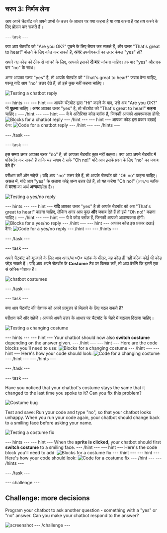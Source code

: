 ## चरण 3: निर्णय लेना

आप अपने चैटबॉट को अपने प्रश्नों के उत्तर के आधार पर क्या कहना है या क्या करना है यह तय करने के लिए प्रोग्राम कर सकते हैं।

\--- task \---

क्या आप चैटबॉट को "Are you OK?" पूछने के लिए तैयार कर सकते हैं, और उत्तर "That's great to hear!" बोलने के लिए कोड कर सकते हैं, **अगर** उपयोगकर्ता का उत्तर केवल "yes" हो?

अपने नए कोड को ठीक से जांचने के लिए, आपको इसको **दो बार** जांचना चाहिए।एक बार "yes" और एक बार "no" के साथ।

अगर आपका उत्तर "yes" है, तो आपके चैटबॉट को "That's great to hear!" जवाब देना चाहिए, परन्तु यदि आप "no" उत्तर देते हैं, तो इसे कुछ नहीं कहना चाहिए।

![Testing a chatbot reply](images/chatbot-if-test.png)

\--- hints \--- \--- hint \--- आपके चॅटबोट द्वारा "Hi" कहने के बाद, उसे अब "Are you OK?" भी **पूछना** चाहिए। **अगर** आपका उत्तर "yes" है, तो चॅटबोट को "That's great to hear!" **कहना** चाहिए। \--- /hint \--- \--- hint \--- ये वे अतिरिक्त कोड ब्लॉक हैं, जिनकी आपको आवश्यकता होगी: ![Blocks for a chatbot reply](images/chatbot-if-blocks.png) \--- /hint \--- \--- hint \--- आपका कोड इस प्रकार दखाई देगा: ![Code for a chatbot reply](images/chatbot-if-code.png) \--- /hint \--- \--- /hints \---

\--- /task \---

\--- task \---

इस समय अगर आपका उत्तर "no" है, तो आपका चैटबॉट कुछ नहीं कहता। क्या आप अपने चैटबॉट में परिवर्तन कर सकते हैं ताकि यह जवाब दे सके "Oh no!" यदि आप इसके प्रश्न के लिए "no" का जवाब देते हैं?

परीक्षण करें और सहेजें। यदि आप "no" उत्तर देते हैं, तो आपके चैटबॉट को "Oh no" कहना चाहिए। असल में, यदि आप "yes" के अलावा कोई अन्य उत्तर देते हैं, तो यह कहेगा "Oh no!" (`अगर/या` ब्लॉक में **वरना** का अर्थ **अन्यथा**होता है)।

![Testing a yes/no reply](images/chatbot-if-else-test.png)

\--- hints \--- \--- hint \--- **यदि** आपका उत्तर "yes" है तो आपके चैटबॉट को अब "That's great to hear!" कहना चाहिए, लेकिन अगर आप कुछ **और** जवाब देते हैं तो इसे "Oh no!" कहना चाहिए। \--- /hint \--- \--- hint \--- ये वे कोड ब्लॉक हैं, जिनकी आपको आवश्यकता होगी: ![Blocks for a yes/no reply](images/chatbot-if-else-blocks.png) \--- /hint \--- \--- hint \--- आपका कोड इस प्रकार दखाई देगा: ![Code for a yes/no reply](images/chatbot-if-else-code.png) \--- /hint \--- \--- /hints \---

\--- /task \---

\--- task \---

अपने चैटबॉट को बुलवाने के लिए आप अगर/या<0> ब्लॉक के भीतर, यह कोड ही नहीं बल्कि कोई भी कोड जोड़ सकते हैं। यदि आप अपने चैटबॉट के <strong>Costume</strong> टैब पर क्लिक करें, तो आप देखेंगे कि इसमें एक से अधिक पोशाक हैं।</p>

<p><img src="images/chatbot-costume-view.png" alt="chatbot costumes" /></p>

<p>--- /task ---</p>

<p>--- task ---</p>

<p>क्या आप चैटबॉट की पोशाक को अपने प्रत्युत्तर से मिलाने के लिए बदल सकते हैं?</p>

<p>परीक्षण करें और सहेजें। आपको अपने उत्तर के आधार पर चैटबॉट के चेहरे में बदलाव दिखना चाहिए।</p>

<p><img src="images/chatbot-costume-test.png" alt="Testing a changing costume" /></p>

<p>--- hints ---
--- hint ---
Your chatbot should now also <strong>switch costume</strong> depending on the answer given.
--- /hint ---
--- hint ---
Here are the code blocks you'll need to use:
<img src="images/chatbot-costume-blocks.png" alt="Blocks for a changing costume" />
--- /hint ---
--- hint ---
Here's how your code should look:
<img src="images/chatbot-costume-code.png" alt="Code for a changing costume" />
--- /hint ---
--- /hints ---</p>

<p>--- /task ---</p>

<p>--- task ---</p>

<p>Have you noticed that your chatbot's costume stays the same that it changed to the last time you spoke to it? Can you fix this problem?</p>

<p><img src="images/chatbot-costume-bug-test.png" alt="Costume bug" /></p>

<p>Test and save: Run your code and type "no", so that your chatbot looks unhappy. When you run your code again, your chatbot should change back to a smiling face before asking your name.</p>

<p><img src="images/chatbot-costume-fix-test.png" alt="Testing a costume fix" /></p>

<p>--- hints ---
--- hint ---
When the <strong>sprite is clicked</strong>, your chatbot should first <strong>switch costume</strong> to a smiling face.
--- /hint ---
--- hint ---
Here's the code block you'll need to add:
<img src="images/chatbot-costume-fix-blocks.png" alt="Blocks for a costume fix" />
--- /hint ---
--- hint ---
Here's how your code should look:
<img src="images/chatbot-costume-fix-code.png" alt="Code for a costume fix" />
--- /hint ---
--- /hints ---</p>

<p>--- /task ---</p>

<p>--- challenge ---</p>

<h2>Challenge: more decisions</h2>

<p>Program your chatbot to ask another question - something with a "yes" or "no" answer. Can you make your chatbot respond to the answer?</p>

<p><img src="images/chatbot-joke.png" alt="screenshot" />
--- /challenge ---</p>
